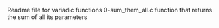 Readme file for variadic functions
0-sum_them_all.c function that returns the sum of all its parameters